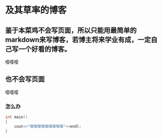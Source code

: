# 及其草率的博客

## 鉴于本菜鸡不会写页面，所以只能用最简单的markdown来写博客，若博主将来学业有成，一定自己写一个好看的博客。

嘤嘤嘤

## 也不会写页面

嘤嘤嘤
### 怎么办

```c++
int main()
{
    cout<<"嘤嘤嘤嘤嘤嘤嘤嘤嘤"<<endl;
}
```
